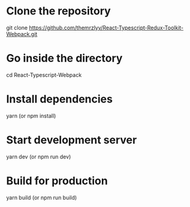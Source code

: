 # Clone the repository
git clone https://github.com/themrzlyv/React-Typescript-Redux-Toolkit-Webpack.git

# Go inside the directory
cd React-Typescript-Webpack

# Install dependencies
yarn (or npm install)

# Start development server
yarn dev (or npm run dev)

# Build for production
yarn build (or npm run build)


